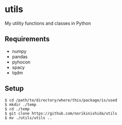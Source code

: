 # utils

My utility functions and classes in Python

## Requirements

- numpy
- pandas
- pyhocon
- spacy
- tqdm

## Setup

```
$ cd /path/to/directory/where/this/package/is/used
$ mkdir ./temp
$ cd ./temp
$ git clone https://github.com/norikinishida/utils
$ mv ./utils/utils ..
```

